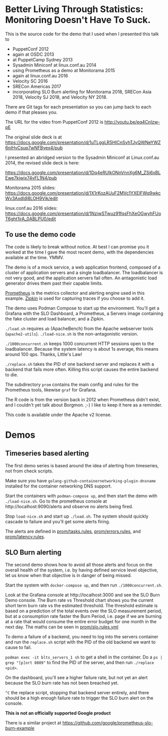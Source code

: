 Better Living Through Statistics: Monitoring Doesn't Have To Suck.
==================================================================

This is the source code for the demo that I used when I presented this talk to

* PuppetConf 2012
* again at OSDC 2013
* at PuppetCamp Sydney 2013
* Sysadmin Miniconf at linux.conf.au 2014
* using Prometheus as a demo at Monitorama 2015
* again at linux.conf.au 2016
* Velocity SC 2016
* SRECon Americas 2017
* incorporating SLO Burn alerting for Monitorama 2018, SRECon Asia 2018, Velocity SJ 2018, and Velocity NY 2018.

There are Git tags for each presentation so you can jump back to each demo if that pleases you.

The URL for the video from PuppetConf 2012 is http://youtu.be/eq4CnIzw-pE

The original slide deck is at https://docs.google.com/presentation/d/1uTLggLR5HICnSyhTJyQWNeYWZ6niHyCsup7wNFByex4/pub

I presented an abridged version to the Sysadmin Miniconf at Linux.conf.au 2014, the revised slide deck is here:

https://docs.google.com/presentation/d/1Dq4eRUlkONnVnnXg6M_ZSi6xBLEwe7kjwjx74vFL1N4/pub

Monitorama 2015 slides: https://docs.google.com/presentation/d/1X1rKozAUuF2MVc1YXElFWq9wkcWv3Axdldl8LOH9Vik/edit

linux.conf.au 2016 slides: https://docs.google.com/presentation/d/1NziwSTwuz91fqsFhXeOGwyhFUoT6ght1irA_0ABLPU0/edit

To use the demo code
--------------------

The code is likely to break without notice.  At best I can promise you it worked at the time I gave the most recent demo, with the dependencies available at the time.  YMMV.

The demo is of a mock service, a web application frontend, composed of a
cluster of application servers and a single loadbalancer.  The loadbalancer is
not very good, and the application servers fail often.  An antagonistic load
generator drives them past their capable limits.

[Prometheus](http://prometheus.io) is the metrics collector and alerting engine
used in this example.  [Zipkin](http://zipkin.io) is used for capturing traces
if you choose to add it.

The demo uses Podman Compose to start up the environment.  You'll get a Grafana with the SLO Dashboard, a Prometheus, a Servers image containing the fake cluster and load balancer, and a Zipkin.

`./load.sh` requires `ab` (ApacheBench) from the Apache webserver tools (`apache2-utils`).  `./load-nice.sh` is the non-antagonistic version.

`./1000concurrent.sh` keeps 1000 concurrent HTTP sessions open to the loadbalancer.  Because the system latency is about 1s average, this means around 100 qps.  Thanks, Little's Law!

`./replace.sh` takes the PID of one backend server and replaces it with a backend that fails more often.  Killing this script causes the entire backend to die.

The subdirectory `prom` contains the main config and rules for the Prometheus tools, likewise `graf` for Grafana.

The R code is from the version back in 2012 when Prometheus didn't exist, and I couldn't yet talk about Borgmon. ;-)  I like to keep it here as a reminder.

This code is available under the Apache v2 license.

# Demos

## Timeseries based alerting

The first demo series is based around the idea of alerting from timeseries, not from check scripts.

Make sure you have `golang-github-containernetworking-plugin-dnsname` installed for the container networking DNS support.

Start the containers with `podman-compose up`, and then start the demo with `./load-nice.sh`.  Go to the prometheus console at http://localhost:9090/alerts and observe no alerts being fired.

Stop `load-nice.sh` and start up `./load.sh`.  The system should quickly cascade to failure and you'll get some alerts firing.

The alerts are defined in [prom/tasks.rules](prom/tasks.rules), [prom/errors.rules](prom/errors.rules), and [prom/latency.rules](prom/latency.rules).

## SLO Burn alerting

The second demo shows how to avoid all those alerts and focus on the overall health of the system, i.e. by having defined service level objective, let us know when that objective is in danger of being missed.

Start the system with `docker-compose up`, and then run `./1000concurrent.sh`.

Look at the Grafana console at http://localhost:3000 and see the SLO Burn Demo console.  The Burn rate vs Threshold chart shows you the current short term burn rate vs the estimated threshold.  The threshold estimate is based on a prediction of the total events over the SLO measurement period, but at a consumption rate faster the Burn Period, i.e. page if we are burning at a rate that would consume the entire error budget for one month in the next day.  The maths can be seen in [prom/slo.rules.yml](prom/slo.rules.yml)

To demo a failure of a backend, you need to log into the servers container and run the `replace.sh` script with the PID of the old backend we want to cause to fail.

`podman exec -it blts_servers_1 sh` to get a shell in the container.  Do a `ps | grep "[p]ort 8009"` to find the PID of the server, and then run `./replace <pid>`.

On the dashboard, you'll see a higher failure rate, but not yet an alert because the SLO burn rate has not been breached yet.

`^C` the replace script, stopping that backend server entirely, and there should be a high enough failure rate to trigger the SLO burn alert on the console.



**This is not an officially supported Google product**

There is a similar project at https://github.com/google/prometheus-slo-burn-example

